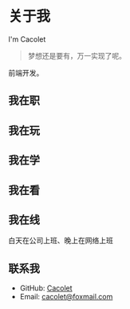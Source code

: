 # 关于我

I'm Cacolet

> 梦想还是要有，万一实现了呢。

前端开发。

## 我在职

## 我在玩

## 我在学

## 我在看

## 我在线

白天在公司上班、晚上在网络上班

## 联系我

- GitHub: [Cacolet](https://github.com/Cacolet)
- Email: [cacolet@foxmail.com](mailto:cacolet@foxmail.com)